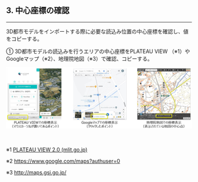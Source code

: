 ## 3. 中心座標の確認

------

3D都市モデルをインポートする際に必要な読込み位置の中心座標を確認し、値をコピーする。

① 3D都市モデルの読込みを行うエリアの中心座標をPLATEAU VIEW （※1）やGoogleマップ（※2）、地理院地図（※3）で確認、コピーする。

![](../resources/userMan/2024-01-24_16h42_00.jpg)

<br>

※1 [PLATEAU VIEW 2.0 (mlit.go.jp)](https://plateauview.mlit.go.jp/)

※2 https://www.google.com/maps?authuser=0

※3 http://maps.gsi.go.jp/

<br>
<br>

